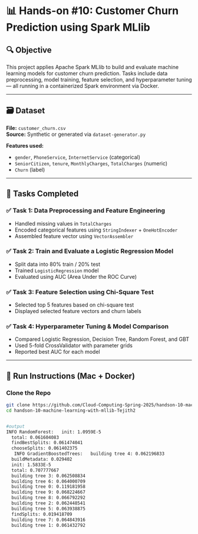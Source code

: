 # 📊 Hands-on #10: Customer Churn Prediction using Spark MLlib

## 🔍 Objective

This project applies Apache Spark MLlib to build and evaluate machine learning models for customer churn prediction. Tasks include data preprocessing, model training, feature selection, and hyperparameter tuning — all running in a containerized Spark environment via Docker.

---

## 🗃 Dataset

**File:** `customer_churn.csv`  
**Source:** Synthetic or generated via `dataset-generator.py`

**Features used:**
- `gender`, `PhoneService`, `InternetService` (categorical)
- `SeniorCitizen`, `tenure`, `MonthlyCharges`, `TotalCharges` (numeric)
- `Churn` (label)

---

## 🧪 Tasks Completed

### ✅ Task 1: Data Preprocessing and Feature Engineering
- Handled missing values in `TotalCharges`
- Encoded categorical features using `StringIndexer` + `OneHotEncoder`
- Assembled feature vector using `VectorAssembler`

### ✅ Task 2: Train and Evaluate a Logistic Regression Model
- Split data into 80% train / 20% test
- Trained `LogisticRegression` model
- Evaluated using AUC (Area Under the ROC Curve)

### ✅ Task 3: Feature Selection using Chi-Square Test
- Selected top 5 features based on chi-square test
- Displayed selected feature vectors and churn labels

### ✅ Task 4: Hyperparameter Tuning & Model Comparison
- Compared Logistic Regression, Decision Tree, Random Forest, and GBT
- Used 5-fold CrossValidator with parameter grids
- Reported best AUC for each model

---

## 🐳 Run Instructions (Mac + Docker)

### Clone the Repo

```bash
git clone https://github.com/Cloud-Computing-Spring-2025/handson-10-machine-learning-with-mllib-Tejith2.git
cd handson-10-machine-learning-with-mllib-Tejith2


#output
INFO RandomForest:   init: 1.0959E-5
  total: 0.061604083
  findBestSplits: 0.061474041
  chooseSplits: 0.061402375
   INFO GradientBoostedTrees:   building tree 4: 0.062196833
  buildMetadata: 0.029402
  init: 1.5833E-5
  total: 0.707777667
  building tree 3: 0.062508834
  building tree 6: 0.064000709
  building tree 0: 0.119181958
  building tree 9: 0.068224667
  building tree 8: 0.066792292
  building tree 2: 0.062448541
  building tree 5: 0.063938875
  findSplits: 0.019418709
  building tree 7: 0.064843916
  building tree 1: 0.061432792

